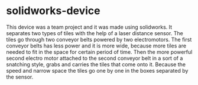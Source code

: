 # solidworks-device
This device was a team project and it was made using solidworks. It separates two types of tiles with the help of a laser distance sensor. The tiles go through two conveyor belts powered by two electromotors. The first conveyor belts has less power and it is more wide, because more tiles are needed to fit in the space for certain period of time. Then the more powerful second electro motor attached to the second conveyor belt in a sort of a snatching style, grabs and carries the tiles that come onto it. Because the speed and narrow space the tiles go one by one in the boxes separated by the sensor.
